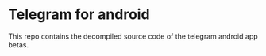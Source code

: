 # Telegram for android

This repo contains the decompiled source code of the telegram android app betas.


